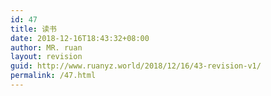 ```yaml
---
id: 47
title: 读书
date: 2018-12-16T18:43:32+08:00
author: MR. ruan
layout: revision
guid: http://www.ruanyz.world/2018/12/16/43-revision-v1/
permalink: /47.html
---
```

